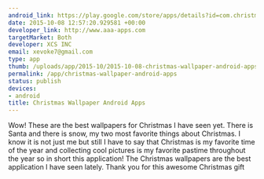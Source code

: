 ```yaml
--- 
android_link: https://play.google.com/store/apps/details?id=com.christmas.wallpaper.free
date: 2015-10-08 12:57:20.929581 +00:00
developer_link: http://www.aaa-apps.com
targetMarket: Both
developer: XCS INC
email: xevoke7@gmail.com
type: app
thumb: /uploads/app/2015-10/2015-10-08-christmas-wallpaper-android-apps.jpg
permalink: /app/christmas-wallpaper-android-apps
status: publish
devices: 
- android
title: Christmas Wallpaper Android Apps
---
```


Wow! These are the best wallpapers for Christmas I have seen yet. There is Santa and there is snow, my two most favorite things about Christmas. I know it is not just me but still I have to say that Christmas is my favorite
 time of the year and collecting cool pictures is my favorite pastime throughout the year so in short this application! The Christmas wallpapers are the best application I have seen lately. Thank you for this awesome Christmas gift
